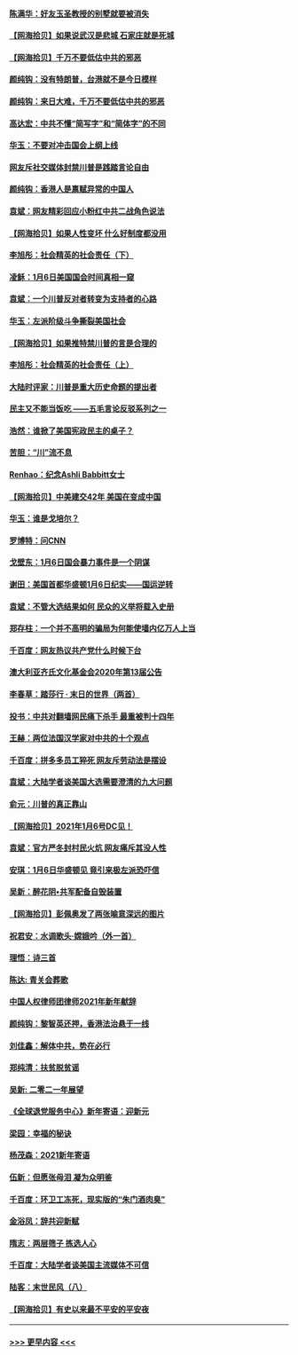 #### [陈满华：好友玉圣教授的别墅就要被消失](../pages/nsc993/n12695411.md?t=01190201) 
#### [【网海拾贝】如果说武汉是悲城 石家庄就是死城](../pages/nsc993/n12694589.md?t=01190201) 
#### [【网海拾贝】千万不要低估中共的邪恶](../pages/nsc993/n12692771.md?t=01190201) 
#### [颜纯钩：没有特朗普，台港就不是今日模样](../pages/nsc993/n12692678.md?t=01190201) 
#### [颜纯钩：来日大难，千万不要低估中共的邪恶](../pages/nsc993/n12692080.md?t=01190201) 
#### [高达宏：中共不懂“简写字”和“简体字”的不同](../pages/nsc993/n12692068.md?t=01190201) 
#### [华玉：不要对冲击国会上纲上线](../pages/nsc993/n12689948.md?t=01190201) 
#### [网友斥社交媒体封禁川普是践踏言论自由](../pages/nsc993/n12687482.md?t=01190201) 
#### [颜纯钩：香港人是禀赋异常的中国人](../pages/nsc993/n12685142.md?t=01190201) 
#### [袁斌：网友精彩回应小粉红中共二战角色说法](../pages/nsc993/n12684994.md?t=01190201) 
#### [【网海拾贝】如果人性变坏 什么好制度都没用](../pages/nsc993/n12683000.md?t=01190201) 
#### [李旭彤：社会精英的社会责任（下）](../pages/nsc993/n12680604.md?t=01190201) 
#### [凌稣：1月6日美国国会时间真相一窥](../pages/nsc993/n12682780.md?t=01190201) 
#### [袁斌：一个川普反对者转变为支持者的心路](../pages/nsc993/n12682700.md?t=01190201) 
#### [华玉：左派阶级斗争撕裂美国社会](../pages/nsc993/n12681226.md?t=01190201) 
#### [【网海拾贝】如果推特禁川普的言是合理的](../pages/nsc993/n12681232.md?t=01190201) 
#### [李旭彤：社会精英的社会责任（上）](../pages/nsc993/n12680501.md?t=01190201) 
#### [大陆时评家：川普是重大历史命题的提出者](../pages/nsc993/n12679904.md?t=01190201) 
#### [民主又不能当饭吃 ——五毛言论反驳系列之一](../pages/nsc993/n12679877.md?t=01190201) 
#### [浩然：谁掀了美国宪政民主的桌子？](../pages/nsc993/n12679850.md?t=01190201) 
#### [苦胆：“川”流不息](../pages/nsc993/n12678388.md?t=01190201) 
#### [Renhao：纪念Ashli Babbitt女士](../pages/nsc993/n12678359.md?t=01190201) 
#### [【网海拾贝】中美建交42年 美国在变成中国](../pages/nsc993/n12678324.md?t=01190201) 
#### [华玉：谁是戈培尔？](../pages/nsc993/n12677515.md?t=01190201) 
#### [罗博特：问CNN](../pages/nsc993/n12677172.md?t=01190201) 
#### [戈壁东：1月6日国会暴力事件是一个阴谋](../pages/nsc993/n12674639.md?t=01190201) 
#### [谢田：美国首都华盛顿1月6日纪实——国运逆转](../pages/nsc993/n12673190.md?t=01190201) 
#### [袁斌：不管大选结果如何 民众的义举将载入史册](../pages/nsc993/n12672787.md?t=01190201) 
#### [郑存柱：一个并不高明的骗局为何能使墙内亿万人上当](../pages/nsc993/n12671449.md?t=01190201) 
#### [千百度：网友热议共产党什么时候下台](../pages/nsc993/n12670442.md?t=01190201) 
#### [澳大利亚齐氏文化基金会2020年第13届公告](../pages/nsc993/n12670273.md?t=01190201) 
#### [李春草：踏莎行 · 末日的世界（两首）](../pages/nsc993/n12670253.md?t=01190201) 
#### [投书：中共对翻墙网民痛下杀手 最重被判十四年](../pages/nsc993/n12670190.md?t=01190201) 
#### [王赫：两位法国汉学家对中共的十个观点](../pages/nsc993/n12669593.md?t=01190201) 
#### [千百度：拼多多员工猝死 网友斥劳动法是摆设](../pages/nsc993/n12668081.md?t=01190201) 
#### [袁斌：大陆学者谈美国大选需要澄清的九大问题](../pages/nsc993/n12668023.md?t=01190201) 
#### [俞元：川普的真正靠山](../pages/nsc993/n12668000.md?t=01190201) 
#### [【网海拾贝】2021年1月6号DC见！](../pages/nsc993/n12664957.md?t=01190201) 
#### [袁斌：官方严冬封村民火炕 网友痛斥其没人性](../pages/nsc993/n12664882.md?t=01190201) 
#### [安琪：1月6日华盛顿见 竟引来极左派恐吓信](../pages/nsc993/n12664831.md?t=01190201) 
#### [吴新：醉花阴•共军配备自毁装置](../pages/nsc993/n12664766.md?t=01190201) 
#### [【网海拾贝】彭佩奥发了两张喻意深远的图片](../pages/nsc993/n12663515.md?t=01190201) 
#### [祝君安：水调歌头·嫦娥吟（外一首）](../pages/nsc993/n12663345.md?t=01190201) 
#### [理悟：诗三首](../pages/nsc993/n12663334.md?t=01190201) 
#### [陈达: 青关会葬歌](../pages/nsc993/n12663305.md?t=01190201) 
#### [中国人权律师团律师2021年新年献辞](../pages/nsc993/n12661792.md?t=01190201) 
#### [颜纯钩：黎智英还押，香港法治悬于一线](../pages/nsc993/n12661371.md?t=01190201) 
#### [刘佳鑫：解体中共，势在必行](../pages/nsc993/n12661335.md?t=01190201) 
#### [郑纯清：扶贫脱贫谣](../pages/nsc993/n12658729.md?t=01190201) 
#### [吴新: 二零二一年展望](../pages/nsc993/n12658664.md?t=01190201) 
#### [《全球退党服务中心》新年寄语：迎新元](../pages/nsc993/n12658408.md?t=01190201) 
#### [梁园：幸福的秘诀](../pages/nsc993/n12658061.md?t=01190201) 
#### [杨茂森：2021新年寄语](../pages/nsc993/n12658128.md?t=01190201) 
#### [伍新：但愿张母泪 凝为众明鉴](../pages/nsc993/n12656861.md?t=01190201) 
#### [千百度：环卫工冻死，现实版的“朱门酒肉臭”](../pages/nsc993/n12655588.md?t=01190201) 
#### [金浴凤：辞共迎新赋](../pages/nsc993/n12653369.md?t=01190201) 
#### [隋志：两层筛子 拣选人心](../pages/nsc993/n12653341.md?t=01190201) 
#### [千百度：大陆学者谈美国主流媒体不可信](../pages/nsc993/n12651269.md?t=01190201) 
#### [陆客：末世民风（八）](../pages/nsc993/n12648233.md?t=01190201) 
#### [【网海拾贝】有史以来最不平安的平安夜](../pages/nsc993/n12647164.md?t=01190201) 

----
#### [ >>> 更早内容 <<< ](../indexes/nsc993-earlier.md)
